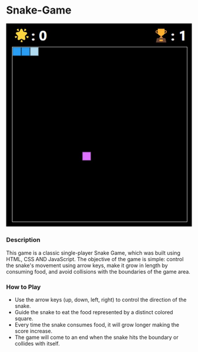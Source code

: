 # Snake-Game
![Game ](snake-game.jpg)


### Description 
This game is a classic single-player Snake Game, which was built using HTML, CSS AND JavaScript. The objective of the game is simple: control the snake's movement using arrow keys, make it grow in length by consuming food, and avoid collisions with the boundaries of the game area.

### How to Play
- Use the arrow keys (up, down, left, right) to control the direction of the snake.
- Guide the snake to eat the food represented by a distinct colored square.
- Every time the snake consumes food, it will grow longer making the score increase.
- The game will come to an end when the snake hits the boundary or collides with itself.


